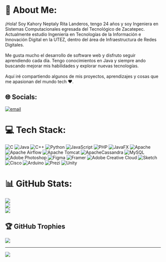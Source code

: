 # 💫 About Me:
¡Hola! Soy Kahory Neptaly Rita Landeros, tengo 24 años y soy Ingeniera en Sistemas Computacionales egresada del Tecnológico de Zacatepec. Actualmente estudio Ingeniería en Tecnologías de la Información e Innovación Digital en la UTEZ, dentro del área de Infraestructura de Redes Digitales.<br><br>Me gusta mucho el desarrollo de software web y disfruto seguir aprendiendo cada día. Tengo conocimientos en Java y siempre ando buscando mejorar mis habilidades y explorar nuevas tecnologías.<br><br>Aquí iré compartiendo algunos de mis proyectos, aprendizajes y cosas que me apasionan del mundo tech ❤️.


## 🌐 Socials:
[![email](https://img.shields.io/badge/Email-D14836?logo=gmail&logoColor=white)](mailto:20243rd059@utez.edu.mx) 

# 💻 Tech Stack:
![C](https://img.shields.io/badge/c-%2300599C.svg?style=for-the-badge&logo=c&logoColor=white) ![Java](https://img.shields.io/badge/java-%23ED8B00.svg?style=for-the-badge&logo=openjdk&logoColor=white) ![C++](https://img.shields.io/badge/c++-%2300599C.svg?style=for-the-badge&logo=c%2B%2B&logoColor=white) ![Python](https://img.shields.io/badge/python-3670A0?style=for-the-badge&logo=python&logoColor=ffdd54) ![JavaScript](https://img.shields.io/badge/javascript-%23323330.svg?style=for-the-badge&logo=javascript&logoColor=%23F7DF1E) ![PHP](https://img.shields.io/badge/php-%23777BB4.svg?style=for-the-badge&logo=php&logoColor=white) ![JavaFX](https://img.shields.io/badge/javafx-%23FF0000.svg?style=for-the-badge&logo=javafx&logoColor=white) ![Apache](https://img.shields.io/badge/apache-%23D42029.svg?style=for-the-badge&logo=apache&logoColor=white) ![Apache Airflow](https://img.shields.io/badge/Apache%20Airflow-017CEE?style=for-the-badge&logo=Apache%20Airflow&logoColor=white) ![Apache Tomcat](https://img.shields.io/badge/apache%20tomcat-%23F8DC75.svg?style=for-the-badge&logo=apache-tomcat&logoColor=black) ![ApacheCassandra](https://img.shields.io/badge/cassandra-%231287B1.svg?style=for-the-badge&logo=apache-cassandra&logoColor=white) ![MySQL](https://img.shields.io/badge/mysql-4479A1.svg?style=for-the-badge&logo=mysql&logoColor=white) ![Adobe Photoshop](https://img.shields.io/badge/adobe%20photoshop-%2331A8FF.svg?style=for-the-badge&logo=adobe%20photoshop&logoColor=white) ![Figma](https://img.shields.io/badge/figma-%23F24E1E.svg?style=for-the-badge&logo=figma&logoColor=white) ![Framer](https://img.shields.io/badge/Framer-black?style=for-the-badge&logo=framer&logoColor=blue) ![Adobe Creative Cloud](https://img.shields.io/badge/Adobe%20Creative%20Cloud-DA1F26.svg?style=for-the-badge&logo=Adobe%20Creative%20Cloud&logoColor=white) ![Sketch](https://img.shields.io/badge/Sketch-FFB387?style=for-the-badge&logo=sketch&logoColor=black) ![Cisco](https://img.shields.io/badge/cisco-%23049fd9.svg?style=for-the-badge&logo=cisco&logoColor=black) ![Arduino](https://img.shields.io/badge/-Arduino-00979D?style=for-the-badge&logo=Arduino&logoColor=white) ![Prezi](https://img.shields.io/badge/Prezi-%23000000.svg?style=for-the-badge&logo=Prezi&logoColor=white) ![Unity](https://img.shields.io/badge/unity-%23000000.svg?style=for-the-badge&logo=unity&logoColor=white)
# 📊 GitHub Stats:
![](https://github-readme-stats.vercel.app/api?username=Kahorys&theme=dark&hide_border=false&include_all_commits=false&count_private=false)<br/>
![](https://nirzak-streak-stats.vercel.app/?user=Kahorys&theme=dark&hide_border=false)<br/>
![](https://github-readme-stats.vercel.app/api/top-langs/?username=Kahorys&theme=dark&hide_border=false&include_all_commits=false&count_private=false&layout=compact)

## 🏆 GitHub Trophies
![](https://github-profile-trophy.vercel.app/?username=Kahorys&theme=radical&no-frame=false&no-bg=true&margin-w=4)

---
[![](https://visitcount.itsvg.in/api?id=Kahorys&icon=0&color=0)](https://visitcount.itsvg.in)

<!-- Proudly created with GPRM ( https://gprm.itsvg.in ) -->
